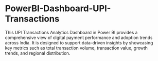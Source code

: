 # PowerBI-Dashboard-UPI-Transactions
This UPI Transactions Analytics Dashboard in Power BI provides a comprehensive view of digital payment performance and adoption trends across India. It is designed to support data-driven insights by showcasing key metrics such as total transaction volume, transaction value, growth trends, and regional distribution.

